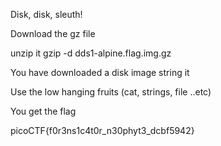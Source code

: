 Disk, disk, sleuth!

Download the gz file 

unzip it 
	gzip -d dds1-alpine.flag.img.gz 


You have downloaded a disk image string it 

Use the low hanging fruits (cat, strings, file ..etc)

You get the flag 

picoCTF{f0r3ns1c4t0r_n30phyt3_dcbf5942}